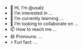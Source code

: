 - 👋 Hi, I’m @usalz
- 👀 I’m interested in ...
- 🌱 I’m currently learning ...
- 💞️ I’m looking to collaborate on ...
- 📫 How to reach me ...
- 😄 Pronouns: ...
- ⚡ Fun fact: ...

<!---
usalz/usalz is a ✨ special ✨ repository because its `README.md` (this file) appears on your GitHub profile.
You can click the Preview link to take a look at your changes.
--->
